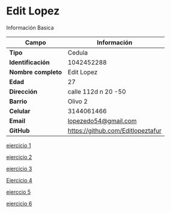 # Edit Lopez 
Información Basica

| Campo | Información |
| --- | --- |
| **Tipo** | Cedula |
| **Identificación** | 1042452288 |
| **Nombre completo** | Edit Lopez |
| **Edad** | 27 |
| **Dirección** | calle 112d n 20 -50 |
| **Barrio** | Olivo 2|
| **Celular** | 3144061466 |
| **Email** | lopezedo54@gmail.com |
| **GitHub** | https://github.com/Editlopeztafur |

[ejercicio 1](/edit_lopez/ejercicios.md)

[ejercicio 2](/edit_lopez/ejercicios2.md)

[ejercicio 3](/edit_lopez/ejercicio%203.md/README.md)

[Ejercicio 4](/edit_lopez/ejercicio4.md)

[ejerccio  5](/edit_lopez/ejercicio5.md)

[ejercicio 6](/edit_lopez/ejercicio6.md)